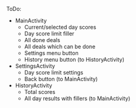 ToDo:

- MainActivity
  - Current/selected day scores
  - Day score limit filler
  - All done deals
  - All deals which can be done
  - Settings menu button
  - History menu button (to HistoryActivity)
- SettingsActivity
  - Day score limit settings
  - Back button (to MainActivity)
- HistoryActivity
  - Total scores
  - All day results with fillers (to MainActivity)
